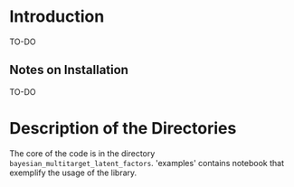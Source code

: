 
# Introduction
TO-DO


## Notes on Installation
TO-DO


# Description of the Directories
The core of the code is in the directory `bayesian_multitarget_latent_factors`.
'examples' contains notebook that exemplify the usage of the library.
